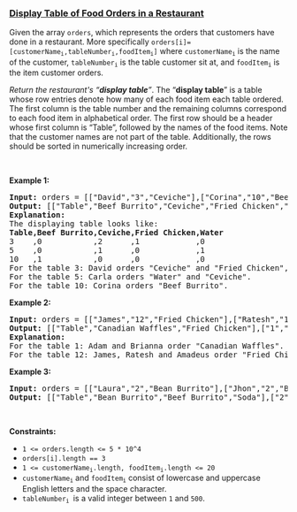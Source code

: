### [Display Table of Food Orders in a Restaurant](https://leetcode.com/problems/display-table-of-food-orders-in-a-restaurant)

<p>Given&nbsp;the array <code>orders</code>, which represents the orders that customers have done in a restaurant. More specifically&nbsp;<code>orders[i]=[customerName<sub>i</sub>,tableNumber<sub>i</sub>,foodItem<sub>i</sub>]</code> where <code>customerName<sub>i</sub></code> is the name of the customer, <code>tableNumber<sub>i</sub></code>&nbsp;is the table customer sit at, and <code>foodItem<sub>i</sub></code>&nbsp;is the item customer orders.</p>

<p><em>Return the restaurant&#39;s &ldquo;<strong>display table</strong>&rdquo;</em>. The &ldquo;<strong>display table</strong>&rdquo; is a table whose row entries denote how many of each food item each table ordered. The first column is the table number and the remaining columns correspond to each food item in alphabetical order. The first row should be a header whose first column is &ldquo;Table&rdquo;, followed by the names of the food items. Note that the customer names are not part of the table. Additionally, the rows should be sorted in numerically increasing order.</p>

<p>&nbsp;</p>
<p><strong>Example 1:</strong></p>

<pre>
<strong>Input:</strong> orders = [[&quot;David&quot;,&quot;3&quot;,&quot;Ceviche&quot;],[&quot;Corina&quot;,&quot;10&quot;,&quot;Beef Burrito&quot;],[&quot;David&quot;,&quot;3&quot;,&quot;Fried Chicken&quot;],[&quot;Carla&quot;,&quot;5&quot;,&quot;Water&quot;],[&quot;Carla&quot;,&quot;5&quot;,&quot;Ceviche&quot;],[&quot;Rous&quot;,&quot;3&quot;,&quot;Ceviche&quot;]]
<strong>Output:</strong> [[&quot;Table&quot;,&quot;Beef Burrito&quot;,&quot;Ceviche&quot;,&quot;Fried Chicken&quot;,&quot;Water&quot;],[&quot;3&quot;,&quot;0&quot;,&quot;2&quot;,&quot;1&quot;,&quot;0&quot;],[&quot;5&quot;,&quot;0&quot;,&quot;1&quot;,&quot;0&quot;,&quot;1&quot;],[&quot;10&quot;,&quot;1&quot;,&quot;0&quot;,&quot;0&quot;,&quot;0&quot;]] 
<strong>Explanation:
</strong>The displaying table looks like:
<strong>Table,Beef Burrito,Ceviche,Fried Chicken,Water</strong>
3    ,0           ,2      ,1            ,0
5    ,0           ,1      ,0            ,1
10   ,1           ,0      ,0            ,0
For the table 3: David orders &quot;Ceviche&quot; and &quot;Fried Chicken&quot;, and Rous orders &quot;Ceviche&quot;.
For the table 5: Carla orders &quot;Water&quot; and &quot;Ceviche&quot;.
For the table 10: Corina orders &quot;Beef Burrito&quot;. 
</pre>

<p><strong>Example 2:</strong></p>

<pre>
<strong>Input:</strong> orders = [[&quot;James&quot;,&quot;12&quot;,&quot;Fried Chicken&quot;],[&quot;Ratesh&quot;,&quot;12&quot;,&quot;Fried Chicken&quot;],[&quot;Amadeus&quot;,&quot;12&quot;,&quot;Fried Chicken&quot;],[&quot;Adam&quot;,&quot;1&quot;,&quot;Canadian Waffles&quot;],[&quot;Brianna&quot;,&quot;1&quot;,&quot;Canadian Waffles&quot;]]
<strong>Output:</strong> [[&quot;Table&quot;,&quot;Canadian Waffles&quot;,&quot;Fried Chicken&quot;],[&quot;1&quot;,&quot;2&quot;,&quot;0&quot;],[&quot;12&quot;,&quot;0&quot;,&quot;3&quot;]] 
<strong>Explanation:</strong> 
For the table 1: Adam and Brianna order &quot;Canadian Waffles&quot;.
For the table 12: James, Ratesh and Amadeus order &quot;Fried Chicken&quot;.
</pre>

<p><strong>Example 3:</strong></p>

<pre>
<strong>Input:</strong> orders = [[&quot;Laura&quot;,&quot;2&quot;,&quot;Bean Burrito&quot;],[&quot;Jhon&quot;,&quot;2&quot;,&quot;Beef Burrito&quot;],[&quot;Melissa&quot;,&quot;2&quot;,&quot;Soda&quot;]]
<strong>Output:</strong> [[&quot;Table&quot;,&quot;Bean Burrito&quot;,&quot;Beef Burrito&quot;,&quot;Soda&quot;],[&quot;2&quot;,&quot;1&quot;,&quot;1&quot;,&quot;1&quot;]]
</pre>

<p>&nbsp;</p>
<p><strong>Constraints:</strong></p>

<ul>
	<li><code>1 &lt;=&nbsp;orders.length &lt;= 5 * 10^4</code></li>
	<li><code>orders[i].length == 3</code></li>
	<li><code>1 &lt;= customerName<sub>i</sub>.length, foodItem<sub>i</sub>.length &lt;= 20</code></li>
	<li><code>customerName<sub>i</sub></code> and <code>foodItem<sub>i</sub></code> consist of lowercase and uppercase English letters and the space character.</li>
	<li><code>tableNumber<sub>i</sub>&nbsp;</code>is a valid integer between <code>1</code> and <code>500</code>.</li>
</ul>
